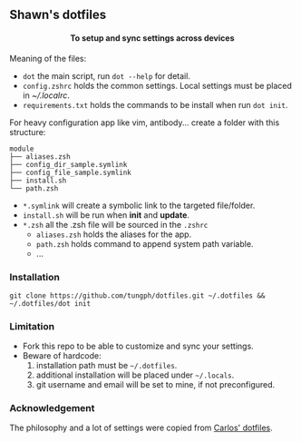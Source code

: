 ## Shawn's dotfiles
<div align="center">
<h4>To setup and sync settings across devices</h4>
</div>

Meaning of the files:
 - `dot` the main script, run `dot --help` for detail.
 - `config.zshrc` holds the common settings. Local settings must be placed in *~/.localrc*.
 - `requirements.txt` holds the commands to be install when run `dot init`.

For heavy configuration app like vim, antibody... create a folder with this structure:
```text
module
├── aliases.zsh
├── config_dir_sample.symlink
├── config_file_sample.symlink
├── install.sh
└── path.zsh
```
- `*.symlink` will create a symbolic link to the targeted file/folder.
- `install.sh` will be run when **init** and **update**.
- `*.zsh` all the .zsh file will be sourced in the `.zshrc`
  - `aliases.zsh` holds the aliases for the app.
  - `path.zsh` holds command to append system path variable.
  - ...


### Installation
```shell script
git clone https://github.com/tungph/dotfiles.git ~/.dotfiles && ~/.dotfiles/dot init
```

### Limitation
- Fork this repo to be able to customize and sync your settings.
- Beware of hardcode:
  1. installation path must be `~/.dotfiles`.
  1. additional installation will be placed under `~/.locals`.
  1. git username and email will be set to mine, if not preconfigured.


### Acknowledgement
The philosophy and a lot of settings were copied from [Carlos' dotfiles](https://github.com/caarlos0/dotfiles).
